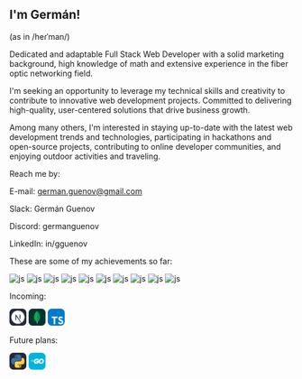 <div display="flex" justify-content="center">
  
<h2>I'm Germán!</h2> <p>(as in /heɾˈman/)</p>
</div>

Dedicated and adaptable Full Stack Web Developer with a solid marketing background, high knowledge of math and extensive experience in the fiber optic networking field.

I'm seeking an opportunity to leverage my technical skills and creativity to contribute to innovative web development projects. Committed to delivering high-quality, user-centered solutions that drive business growth.

Among many others, I'm interested in
staying up-to-date with the latest web development trends and technologies,
participating in hackathons and open-source projects,
contributing to online developer communities,
and enjoying outdoor activities and traveling.

Reach me by:

E-mail: german.guenov@gmail.com

Slack: Germán Guenov

Discord: germanguenov

LinkedIn: in/gguenov

These are some of my achievements so far:

<img src="https://github.com/GGuenov/GGuenov/assets/127876421/c27ed3a2-0188-4fe9-a55b-99e75e2e5838" alt="js" height="30" width="30"/> 
<img src="https://github.com/GGuenov/GGuenov/assets/127876421/ddf28651-4ee6-4af7-8848-445279eca7ca" alt="js" height="30" width="30"/> 
<img src="https://github.com/GGuenov/GGuenov/assets/127876421/4df5a4a2-9207-4c11-8216-80cade493484" alt="js" height="30" width="30"/> 
<img src="https://github.com/GGuenov/GGuenov/assets/127876421/934799c4-020e-4382-8438-29937bd586e3" alt="js" height="30" width="30"/> 
<img src="https://github.com/GGuenov/GGuenov/assets/127876421/1c8af482-d92f-4073-a79e-ced2d6165102" alt="js" height="30" width="30"/> 
<img src="https://github.com/GGuenov/GGuenov/assets/127876421/f7a19bc7-4c8d-4ed9-afc2-f32b5cc151a7" alt="js" height="30" width="30"/> 
<img src="https://github.com/GGuenov/GGuenov/assets/127876421/6401beb2-4dbb-4d1b-a767-6467c355a525" alt="js" height="30" width="30"/> 
<img src="https://github.com/GGuenov/GGuenov/assets/127876421/cc261cd4-8945-44ed-9ea7-5df99b9f32be" alt="js" height="30" width="30"/> 
<img src="https://github.com/GGuenov/GGuenov/assets/127876421/73c734f9-802e-4eef-ab60-36e79faed525" alt="js" height="30" width="30"/> 
<img src="https://github.com/GGuenov/GGuenov/assets/127876421/3cf9e6c2-a901-4f90-ac14-bd57d07c178a" alt="js" height="30" width="30"/> 

Incoming:

<img src="https://raw.githubusercontent.com/tandpfun/skill-icons/59059d9d1a2c092696dc66e00931cc1181a4ce1f/icons/NextJS-Dark.svg" alt="js" height="30" width="30"/> <img src="https://raw.githubusercontent.com/tandpfun/skill-icons/59059d9d1a2c092696dc66e00931cc1181a4ce1f/icons/MongoDB.svg" alt="js" height="30" width="30"/> <img src="https://raw.githubusercontent.com/tandpfun/skill-icons/59059d9d1a2c092696dc66e00931cc1181a4ce1f/icons/TypeScript.svg" alt="js" height="30" width="30"/>

Future plans:

<img src="https://raw.githubusercontent.com/tandpfun/skill-icons/59059d9d1a2c092696dc66e00931cc1181a4ce1f/icons/Python-Dark.svg" alt="js" height="30" width="30"/> <img src="https://raw.githubusercontent.com/tandpfun/skill-icons/59059d9d1a2c092696dc66e00931cc1181a4ce1f/icons/GoLang.svg" alt="js" height="30" width="30"/>

